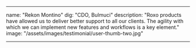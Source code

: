 ---

name: "Rekon Montino"
dig: "CDO, Bulmuci"
description: "Roxo products have allowed us to deliver better support to all our clients. The agility with which we can implement new features and workflows is a key element."
image: "/assets/images/testimonial/user-thumb-two.jpg"

---